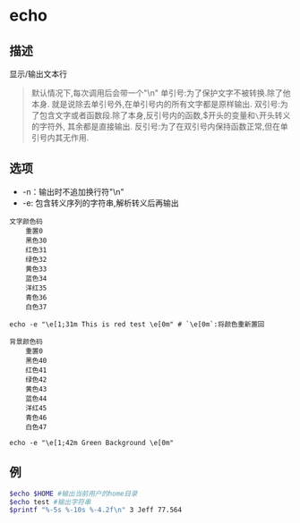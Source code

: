 # echo

## 描述

显示/输出文本行

>默认情况下,每次调用后会带一个"\n"
>单引号:为了保护文字不被转换.除了他本身. 就是说除去单引号外,在单引号内的所有文字都是原样输出.
>双引号:为了包含文字或者函数段.除了本身,反引号内的函数,$开头的变量和`\`开头转义的字符外, 其余都是直接输出.
>反引号:为了在双引号内保持函数正常,但在单引号内其无作用.

## 选项

- -n：输出时不追加换行符"\n"
- -e: 包含转义序列的字符串,解析转义后再输出

```
文字颜色码
    重置0
    黑色30
    红色31
    绿色32
    黄色33
    蓝色34
    洋红35
    青色36
    白色37

echo -e "\e[1;31m This is red test \e[0m" # `\e[0m`:将颜色重新置回

背景颜色码
    重置0
    黑色40
    红色41
    绿色42
    黄色43
    蓝色44
    洋红45
    青色46
    白色47

echo -e "\e[1;42m Green Background \e[0m"
```

## 例
```sh
$echo $HOME #输出当前用户的home目录
$echo test #输出字符串
$printf "%-5s %-10s %-4.2f\n" 3 Jeff 77.564
```
